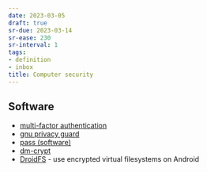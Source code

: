 ```yaml
---
date: 2023-03-05
draft: true
sr-due: 2023-03-14
sr-ease: 230
sr-interval: 1
tags:
- definition
- inbox
title: Computer security
---
```


## Software


- [multi-factor authentication](./multi-factor%20authentication.md)
- [gnu privacy guard](./gnu%20privacy%20guard.md)
- [pass (software)](./pass%20%28software%29.md)
- [dm-crypt](./dm-crypt.md)
- [DroidFS](https://github.com/hardcore-sushi/DroidFS) - use encrypted virtual filesystems on Android